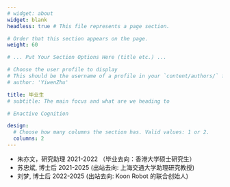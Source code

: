 ```yaml
---
# widget: about
widget: blank
headless: true # This file represents a page section.

# Order that this section appears on the page.
weight: 60

# ... Put Your Section Options Here (title etc.) ...

# Choose the user profile to display
# This should be the username of a profile in your `content/authors/` folder.
# author: 'YiwenZhu'

title: 毕业生
# subtitle: The main focus and what are we heading to

# Enactive Cognition

design:
  # Choose how many columns the section has. Valid values: 1 or 2.
  columns: 2
---
```


- 朱亦文，研究助理 2021-2022 （毕业去向：香港大学硕士研究生）
- 苏忠斌, 博士后 2021-2025 (出站去向: 上海交通大学助理研究教授)
- 刘梦, 博士后 2022-2025 (出站去向: Koon Robot 的联合创始人)